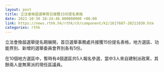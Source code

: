 ```yaml
---
layout: post
title: 立法會換屆選舉首日接獲15份提名表格
date: 2021-10-30 18:24:46.000000000 +08:00
link: https://news.rthk.hk/rthk/ch/component/k2/1617687-20211030.htm
categories: rthk
---
```


立法會換屆選舉提名期展開，首日選舉事務處共接獲15份提名表格，地方選區、功能界別、新增的選舉委員會界別各有5份。

在10個地方選區中，暫時有4個選區共5人報名參選，當中3人來自建制派政黨，其餘兩人是無黨派的現任區議員。

